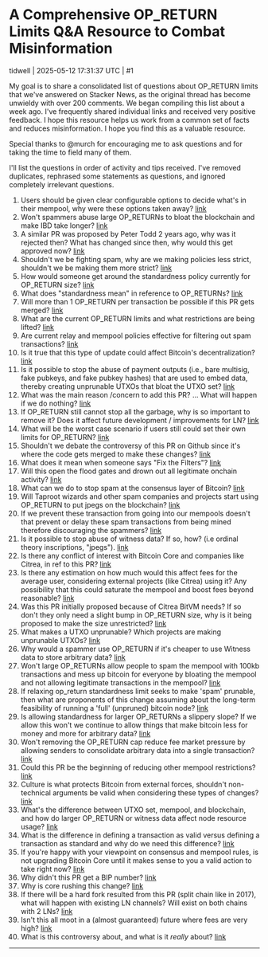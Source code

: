 # A Comprehensive OP_RETURN Limits Q&A Resource to Combat Misinformation

tidwell | 2025-05-12 17:31:37 UTC | #1

My goal is to share a consolidated list of questions about OP_RETURN limits that we've answered on Stacker News, as the original thread has become unwieldy with over 200 comments. We began compiling this list about a week ago. I've frequently shared individual links and received very positive feedback. I hope this resource helps us work from a common set of facts and reduces misinformation. I hope you find this as a valuable resource.

Special thanks to @murch for encouraging me to ask questions and for taking the time to field many of them.

I'll list the questions in order of activity and tips received. I've removed duplicates, rephrased some statements as questions, and ignored completely irrelevant questions.

1. Users should be given clear configurable options to decide what's in their mempool, why were these options taken away? [link](https://stacker.news/items/971277/r/tidwell?commentId=971285)
2. Won't spammers abuse large OP_RETURNs to bloat the blockchain and make IBD take longer? [link](https://stacker.news/items/971277/r/tidwell?commentId=971284)
3. A similar PR was proposed by Peter Todd 2 years ago, why was it rejected then? What has changed since then, why would this get approved now? [link](https://stacker.news/items/971277/r/tidwell?commentId=971297)
4. Shouldn't we be fighting spam, why are we making policies less strict, shouldn't we be making them more strict? [link](https://stacker.news/items/971277/r/tidwell?commentId=971287)
5. How would someone get around the standardness policy currently for OP_RETURN size? [link](https://stacker.news/items/971277/r/tidwell?commentId=971281)
6. What does "standardness mean" in reference to OP_RETURNs? [link](https://stacker.news/items/971277/r/tidwell?commentId=971280)
7. Will more than 1 OP_RETURN per transaction be possible if this PR gets merged? [link](https://stacker.news/items/971277/r/tidwell?commentId=971280)
8. What are the current OP_RETURN limits and what restrictions are being lifted? [link](https://stacker.news/items/971277/r/tidwell?commentId=971278)
9. Are current relay and mempool policies effective for filtering out spam transactions? [link](https://stacker.news/items/971277/r/tidwell?commentId=971288)
10. Is it true that this type of update could affect Bitcoin's decentralization? [link](https://stacker.news/items/971277/r/tidwell?commentId=971934)
11. Is it possible to stop the abuse of payment outputs (i.e., bare multisig, fake pubkeys, and fake pubkey hashes) that are used to embed data, thereby creating unprunable UTXOs that bloat the UTXO set? [link](https://stacker.news/items/971277/r/tidwell?commentId=971325)
12. What was the main reason /concern to add this PR? ... What will happen if we do nothing? [link](https://stacker.news/items/971277/r/tidwell?commentId=971824)
13. If OP_RETURN still cannot stop all the garbage, why is so important to remove it? Does it affect future development / improvements for LN? [link](https://stacker.news/items/971277/r/tidwell?commentId=971309)
14. What will be the worst case scenario if users still could set their own limits for OP_RETURN? [link](https://stacker.news/items/971277/r/tidwell?commentId=971311)
15. Shouldn't we debate the controversy of this PR on Github since it's where the code gets merged to make these changes? [link](https://stacker.news/items/971277/r/tidwell?commentId=971330)
16. What does it mean when someone says "Fix the Filters"? [link](https://stacker.news/items/971277/r/tidwell?commentId=971289)
17. Will this open the flood gates and drown out all legitimate onchain activity? [link](https://stacker.news/items/971277/r/tidwell?commentId=971391)
18. What can we do to stop spam at the consensus layer of Bitcoin? [link](https://stacker.news/items/971277/r/tidwell?commentId=971326)
19. Will Taproot wizards and other spam companies and projects start using OP_RETURN to put jpegs on the blockchain? [link](https://stacker.news/items/971277/r/tidwell?commentId=971293)
20. If we prevent these transaction from going into our mempools doesn't that prevent or delay these spam transactions from being mined therefore discouraging the spammers? [link](https://stacker.news/items/971277/r/tidwell?commentId=971291)
21. Is it possible to stop abuse of witness data? If so, how? (i.e ordinal theory inscriptions, "jpegs"). [link](https://stacker.news/items/971277/r/tidwell?commentId=971321)
22. Is there any conflict of interest with Bitcoin Core and companies like Citrea, in ref to this PR? [link](https://stacker.news/items/971277/r/tidwell?commentId=971302)
23. Is there any estimation on how much would this affect fees for the average user, considering external projects (like Citrea) using it? Any possibility that this could saturate the mempool and boost fees beyond reasonable? [link](https://stacker.news/items/971277/r/tidwell?commentId=971403)
24. Was this PR initially proposed because of Citrea BitVM needs? If so don't they only need a slight bump in OP_RETURN size, why is it being proposed to make the size unrestricted? [link](https://stacker.news/items/971277/r/tidwell?commentId=971300)
25. What makes a UTXO unprunable? Which projects are making unprunable UTXOs? [link](https://stacker.news/items/971277/r/tidwell?commentId=971296)
26. Why would a spammer use OP_RETURN if it's cheaper to use Witness data to store arbitrary data? [link](https://stacker.news/items/971277/r/tidwell?commentId=971294)
27. Won't large OP_RETURNs allow people to spam the mempool with 100kb transactions and mess up bitcoin for everyone by bloating the mempool and not allowing legitimate transactions in the mempool? [link](https://stacker.news/items/971277/r/tidwell?commentId=971292)
28. If relaxing op_return standardness limit seeks to make 'spam' prunable, then what are proponents of this change assuming about the long-term feasibility of running a 'full' (unpruned) bitcoin node? [link](https://stacker.news/items/971277/r/tidwell?commentId=971592)
29. Is allowing standardness for larger OP_RETURNs a slippery slope? If we allow this won't we continue to allow things that make bitcoin less for money and more for arbitrary data? [link](https://stacker.news/items/971277/r/tidwell?commentId=971299)
30. Won't removing the OP_RETURN cap reduce fee market pressure by allowing senders to consolidate arbitrary data into a single transaction? [link](https://stacker.news/items/971277/r/tidwell?commentId=972132)
31. Could this PR be the beginning of reducing other mempool restrictions? [link](https://stacker.news/items/971277/r/tidwell?commentId=971912)
32. Culture is what protects Bitcoin from external forces, shouldn't non-technical arguments be valid when considering these types of changes? [link](https://stacker.news/items/971277/r/tidwell?commentId=971331)
33. What's the difference between UTXO set, mempool, and blockchain, and how do larger OP_RETURN or witness data affect node resource usage? [link](https://stacker.news/items/971277/r/tidwell?commentId=971314)
34. What is the difference in defining a transaction as valid versus defining a transaction as standard and why do we need this difference? [link](https://stacker.news/items/971277/r/tidwell?commentId=971308)
35. If you're happy with your viewpoint on consensus and mempool rules, is not upgrading Bitcoin Core until it makes sense to you a valid action to take right now? [link](https://stacker.news/items/971277/r/tidwell?commentId=972071)
36. Why didn't this PR get a BIP number? [link](https://stacker.news/items/971277/r/tidwell?commentId=973745)
37. Why is core rushing this change? [link](https://stacker.news/items/971277/r/tidwell?commentId=973744)
38. If there will be a hard fork resulted from this PR (split chain like in 2017), what will happen with existing LN channels? Will exist on both chains with 2 LNs? [link](https://stacker.news/items/971277/r/tidwell?commentId=971840)
39. Isn't this all moot in a (almost guaranteed) future where fees are very high? [link](https://stacker.news/items/971277/r/tidwell?commentId=977652)
40. What is this controversy about, and what is it *really* about? [link](https://stacker.news/items/971277/r/tidwell?commentId=974539)

-------------------------

